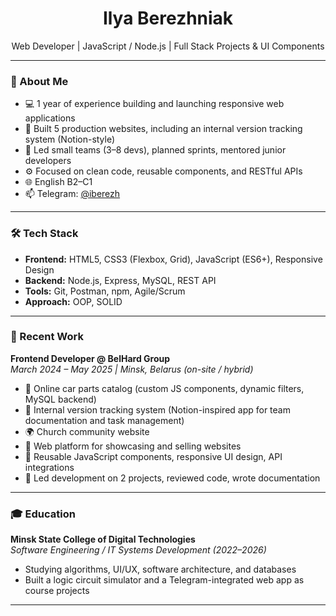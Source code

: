 <h1 align="center">Ilya Berezhniak</h1>

<p align="center">
  Web Developer | JavaScript / Node.js | Full Stack Projects & UI Components  
</p>

---

### 🚀 About Me

- 💻 1 year of experience building and launching responsive web applications  
- 🧠 Built 5 production websites, including an internal version tracking system (Notion-style)  
- 👥 Led small teams (3–8 devs), planned sprints, mentored junior developers  
- ⚙️ Focused on clean code, reusable components, and RESTful APIs  
- 🌐 English B2–C1  
- 📫 Telegram: [@iberezh](https://t.me/iberezh)  

---

### 🛠 Tech Stack

- **Frontend:** HTML5, CSS3 (Flexbox, Grid), JavaScript (ES6+), Responsive Design  
- **Backend:** Node.js, Express, MySQL, REST API  
- **Tools:** Git, Postman, npm, Agile/Scrum  
- **Approach:** OOP, SOLID  

---

### 💼 Recent Work

**Frontend Developer @ BelHard Group**  
_March 2024 – May 2025 | Minsk, Belarus (on-site / hybrid)_

- 🛒 Online car parts catalog (custom JS components, dynamic filters, MySQL backend)  
- 🧾 Internal version tracking system (Notion-inspired app for team documentation and task management)  
- 🌍 Church community website  
- 💼 Web platform for showcasing and selling websites  
- 🧩 Reusable JavaScript components, responsive UI design, API integrations  
- 📌 Led development on 2 projects, reviewed code, wrote documentation  

---

### 🎓 Education

**Minsk State College of Digital Technologies**  
_Software Engineering / IT Systems Development (2022–2026)_

- Studying algorithms, UI/UX, software architecture, and databases  
- Built a logic circuit simulator and a Telegram-integrated web app as course projects  

---
